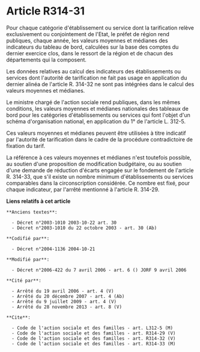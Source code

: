 # Article R314-31

Pour chaque catégorie d'établissement ou service dont la tarification relève exclusivement ou conjointement de l'Etat, le
préfet de région rend publiques, chaque année, les valeurs moyennes et médianes des indicateurs du tableau de bord, calculées
sur la base des comptes du dernier exercice clos, dans le ressort de la région et de chacun des départements qui la
composent.

Les données relatives au calcul des indicateurs des établissements ou services dont l'autorité de tarification ne fait pas
usage en application du dernier alinéa de l'article R. 314-32 ne sont pas intégrées dans le calcul des valeurs moyennes et
médianes.

Le ministre chargé de l'action sociale rend publiques, dans les mêmes conditions, les valeurs moyennes et médianes nationales
des tableaux de bord pour les catégories d'établissements ou services qui font l'objet d'un schéma d'organisation national,
en application du 1° de l'article L. 312-5.

Ces valeurs moyennes et médianes peuvent être utilisées à titre indicatif par l'autorité de tarification dans le cadre de la
procédure contradictoire de fixation du tarif.

La référence à ces valeurs moyennes et médianes n'est toutefois possible, au soutien d'une proposition de modification
budgétaire, ou au soutien d'une demande de réduction d'écarts engagée sur le fondement de l'article R. 314-33, que s'il
existe un nombre minimum d'établissements ou services comparables dans la circonscription considérée. Ce nombre est fixé,
pour chaque indicateur, par l'arrêté mentionné à l'article R. 314-29.

**Liens relatifs à cet article**

	**Anciens textes**:

	  - Décret n°2003-1010 2003-10-22 art. 30
	  - Décret n°2003-1010 du 22 octobre 2003 - art. 30 (Ab)

	**Codifié par**:

	  - Décret n°2004-1136 2004-10-21

	**Modifié par**:

	  - Décret n°2006-422 du 7 avril 2006 - art. 6 () JORF 9 avril 2006

	**Cité par**:

	  - Arrêté du 19 avril 2006 - art. 4 (V)
	  - Arrêté du 20 décembre 2007 - art. 4 (Ab)
	  - Arrêté du 9 juillet 2009 - art. 4 (V)
	  - Arrêté du 28 novembre 2013 - art. 8 (V)

	**Cite**:

	  - Code de l'action sociale et des familles - art. L312-5 (M)
	  - Code de l'action sociale et des familles - art. R314-29 (V)
	  - Code de l'action sociale et des familles - art. R314-32 (V)
	  - Code de l'action sociale et des familles - art. R314-33 (M)

